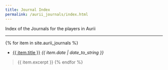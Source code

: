 ```yaml
---
title: Journal Index
permalink: /aurii_journals/index.html
---
```


Index of the Journals for the players in Aurii

---


{% for item in site.aurii_journals %}
* [{{ item.title }}]({{site.baseurl}}{{item.url}}) *{{ item.date | date_to_string }}*
> {{ item.excerpt }}
{% endfor %}
